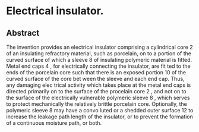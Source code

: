 # Electrical insulator.

## Abstract
The invention provides an electrical insulator comprising a cylindrical core 2 of an insulating refractory material, such as porcelain, on to a portion of the curved surface of which a sleeve 8 of insulating polymeric material is fitted. Metal end caps 4 , for electrically connecting the insulator, are fit ted to the ends of the porcelain core such that there is an exposed portion 10 of the curved surface of the core bet ween the sleeve and each end cap. Thus, any damaging elec trical activity which takes place at the metal end caps is directed primarily on to the surface of the procelain core 2 , and not on to the surface of the electrically vulnerable polymeric sleeve 8 , which serves to protect mechanically the relatively brittle porcelain core. Optionally, the polymeric sleeve 8 may have a convo luted or a shedded outer surface 12 to increase the leakage path length of the insulator, or to prevent the formation of a continuous moisture path, or both.